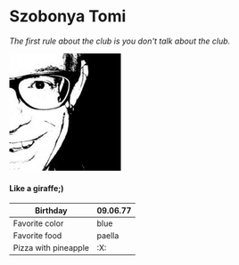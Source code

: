 # Szobonya Tomi
*The first rule about the club is you don't talk about the club.*

![Tomi](image/profilpic.jpg)

#### Like a giraffe;)


Birthday | 09.06.77
--- | --- 
Favorite color | blue 
Favorite food | paella 
Pizza with pineapple | :X:
